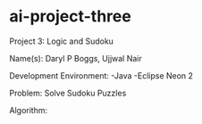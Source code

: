# ai-project-three

Project 3: Logic and Sudoku

Name(s): Daryl P Boggs, Ujjwal Nair

Development Environment: 
	-Java
	-Eclipse Neon 2

Problem: Solve Sudoku Puzzles

Algorithm: 
